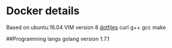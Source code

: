 # Docker details
Based on ubuntu:16.04
VIM version 8
[dotfiles]( https://github.com/naren-m/dotfiles)
curl
g++
gcc
make

##Programming langs
golang version 1.7.1
